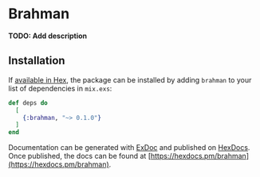 # Brahman

**TODO: Add description**

## Installation

If [available in Hex](https://hex.pm/docs/publish), the package can be installed
by adding `brahman` to your list of dependencies in `mix.exs`:

```elixir
def deps do
  [
    {:brahman, "~> 0.1.0"}
  ]
end
```

Documentation can be generated with [ExDoc](https://github.com/elixir-lang/ex_doc)
and published on [HexDocs](https://hexdocs.pm). Once published, the docs can
be found at [https://hexdocs.pm/brahman](https://hexdocs.pm/brahman).

